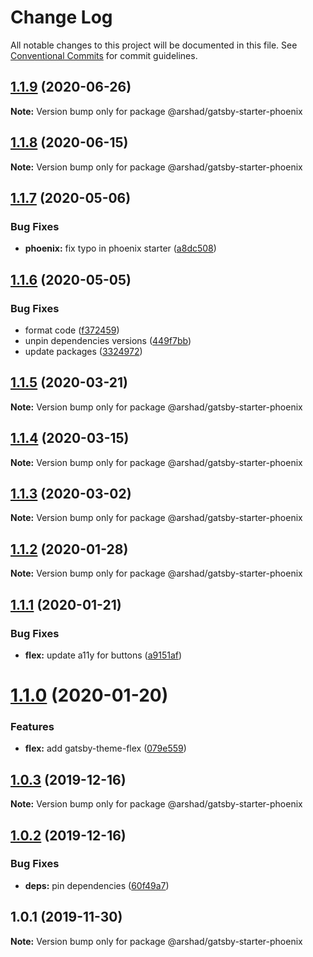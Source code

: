 # Change Log

All notable changes to this project will be documented in this file.
See [Conventional Commits](https://conventionalcommits.org) for commit guidelines.

## [1.1.9](https://github.com/arshad/gatsby-starter-phoenix/compare/@arshad/gatsby-starter-phoenix@1.1.8...@arshad/gatsby-starter-phoenix@1.1.9) (2020-06-26)

**Note:** Version bump only for package @arshad/gatsby-starter-phoenix





## [1.1.8](https://github.com/arshad/gatsby-starter-phoenix/compare/@arshad/gatsby-starter-phoenix@1.1.7...@arshad/gatsby-starter-phoenix@1.1.8) (2020-06-15)

**Note:** Version bump only for package @arshad/gatsby-starter-phoenix





## [1.1.7](https://github.com/arshad/gatsby-starter-phoenix/compare/@arshad/gatsby-starter-phoenix@1.1.6...@arshad/gatsby-starter-phoenix@1.1.7) (2020-05-06)


### Bug Fixes

* **phoenix:** fix typo in phoenix starter ([a8dc508](https://github.com/arshad/gatsby-starter-phoenix/commit/a8dc50842986a7f87976d3bc3fdc99c53aa7e7f8))





## [1.1.6](https://github.com/arshad/gatsby-starter-phoenix/compare/@arshad/gatsby-starter-phoenix@1.1.5...@arshad/gatsby-starter-phoenix@1.1.6) (2020-05-05)


### Bug Fixes

* format code ([f372459](https://github.com/arshad/gatsby-starter-phoenix/commit/f3724590eded596fd42c0e2f9ef3785140a97d92))
* unpin dependencies versions ([449f7bb](https://github.com/arshad/gatsby-starter-phoenix/commit/449f7bb84cc2fd566f065b3d96c28a7ab64a1de8))
* update packages ([3324972](https://github.com/arshad/gatsby-starter-phoenix/commit/3324972976ec6a766b24078e1ec3b4a6414ae211))





## [1.1.5](https://github.com/arshad/gatsby-starter-phoenix/compare/@arshad/gatsby-starter-phoenix@1.1.4...@arshad/gatsby-starter-phoenix@1.1.5) (2020-03-21)

**Note:** Version bump only for package @arshad/gatsby-starter-phoenix





## [1.1.4](https://github.com/arshad/gatsby-starter-phoenix/compare/@arshad/gatsby-starter-phoenix@1.1.3...@arshad/gatsby-starter-phoenix@1.1.4) (2020-03-15)

**Note:** Version bump only for package @arshad/gatsby-starter-phoenix





## [1.1.3](https://github.com/arshad/gatsby-starter-phoenix/compare/@arshad/gatsby-starter-phoenix@1.1.2...@arshad/gatsby-starter-phoenix@1.1.3) (2020-03-02)

**Note:** Version bump only for package @arshad/gatsby-starter-phoenix





## [1.1.2](https://github.com/arshad/gatsby-starter-phoenix/compare/@arshad/gatsby-starter-phoenix@1.1.1...@arshad/gatsby-starter-phoenix@1.1.2) (2020-01-28)

**Note:** Version bump only for package @arshad/gatsby-starter-phoenix





## [1.1.1](https://github.com/arshad/gatsby-starter-phoenix/compare/@arshad/gatsby-starter-phoenix@1.1.0...@arshad/gatsby-starter-phoenix@1.1.1) (2020-01-21)

### Bug Fixes

- **flex:** update a11y for buttons ([a9151af](https://github.com/arshad/gatsby-starter-phoenix/commit/a9151af381466e5f5cc7cff14a8a08bb752235ca))

# [1.1.0](https://github.com/arshad/gatsby-starter-phoenix/compare/@arshad/gatsby-starter-phoenix@1.0.3...@arshad/gatsby-starter-phoenix@1.1.0) (2020-01-20)

### Features

- **flex:** add gatsby-theme-flex ([079e559](https://github.com/arshad/gatsby-starter-phoenix/commit/079e55914791f735cbbfe492dd6bb0b3d9ac12ad))

## [1.0.3](https://github.com/arshad/gatsby-starter-phoenix/compare/@arshad/gatsby-starter-phoenix@1.0.2...@arshad/gatsby-starter-phoenix@1.0.3) (2019-12-16)

**Note:** Version bump only for package @arshad/gatsby-starter-phoenix

## [1.0.2](https://github.com/arshad/gatsby-starter-phoenix/compare/@arshad/gatsby-starter-phoenix@1.0.1...@arshad/gatsby-starter-phoenix@1.0.2) (2019-12-16)

### Bug Fixes

- **deps:** pin dependencies ([60f49a7](https://github.com/arshad/gatsby-starter-phoenix/commit/60f49a749a42f983312a0c6f5f4c8700102dda09))

## 1.0.1 (2019-11-30)

**Note:** Version bump only for package @arshad/gatsby-starter-phoenix
